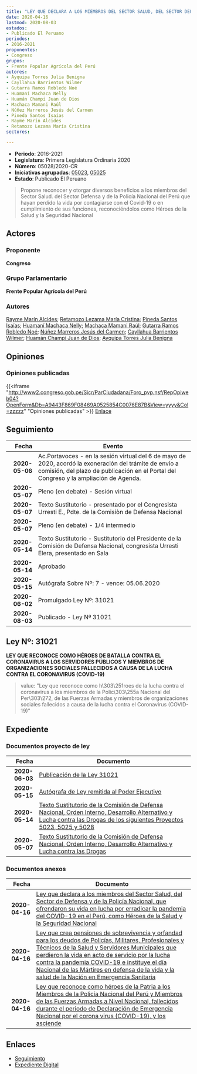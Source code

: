 ```yaml
---
title: "LEY QUE DECLARA A LOS MIEMBROS DEL SECTOR SALUD, DEL SECTOR DEFENSA Y DE LA POLICÍA NACIONAL QUE OFRENDARON SU VIDA EN LA LUCHA POR ERRADICAR LA PANDEMIA DEL COVID-19 EN EL PERÚ COMO HÉROES DE LA SALUD Y LA SEGURIDAD"
date: 2020-04-16
lastmod: 2020-08-03
estados:
- Publicado El Peruano
periodos:
- 2016-2021
proponentes:
- Congreso
grupos:
- Frente Popular Agrícola del Perú
autores:
- Ayquipa Torres Julia Benigna
- Cayllahua Barrientos Wilmer
- Gutarra Ramos Robledo Noé
- Huamaní Machaca Nelly
- Huamán Champi Juan de Dios
- Machaca Mamani Raúl
- Núñez Marreros Jesús del Carmen
- Pineda Santos Isaías
- Rayme Marín Alcides
- Retamozo Lezama María Cristina
sectores:

---
```

- **Periodo**: 2016-2021
- **Legislatura**: Primera Legislatura Ordinaria 2020
- **Número**: 05028/2020-CR
- **Iniciativas agrupadas**: [05023](../../05000/05023), [05025](../../05000/05025)
- **Estado**: Publicado El Peruano

> Propone reconocer y otorgar diversos beneficios a los miembros del Sector Salud. del Sector Defensa y de la Policía Nacional del Perú que hayan perdido la vida por contagiarse con el Covid-19 o en cumplimiento de sus funciones, reconociéndolos como Héroes de la Salud y la Seguridad Nacional


## Actores

### Proponente

**Congreso**

### Grupo Parlamentario

**Frente Popular Agrícola del Perú**

### Autores

[Rayme Marín Alcides](mailto:mailto:arayme@congreso.gob.pe); [Retamozo Lezama María Cristina](mailto:mailto:mretamozo@congreso.gob.pe); [Pineda Santos Isaías](mailto:mailto:ipineda@congreso.gob.pe); [Huamaní Machaca Nelly](mailto:mailto:nhuamani@congreso.gob.pe); [Machaca Mamani Raúl](mailto:mailto:rmachaca@congreso.gob.pe); [Gutarra Ramos Robledo Noé](mailto:mailto:rgutarra@congreso.gob.pe); [Núñez Marreros Jesús del Carmen](mailto:mailto:jnunez@congreso.gob.pe); [Cayllahua Barrientos Wilmer](mailto:mailto:wcayllahua@congreso.gob.pe); [Huamán Champi Juan de Dios](mailto:mailto:jhuamanch@congreso.gob.pe); [Ayquipa Torres Julia Benigna](mailto:mailto:jayquipa@congreso.gob.pe)

## Opiniones

### Opiniones publicadas

{{<iframe "http://www2.congreso.gob.pe/Sicr/ParCiudadana/Foro_pvp.nsf/RepOpiweb04?OpenForm&Db=A9443F869F08469A0525854C0076E87B&View=yyyy&Col=zzzzz" "Opiniones publicadas" >}}
[Enlace](http://www2.congreso.gob.pe/Sicr/ParCiudadana/Foro_pvp.nsf/RepOpiweb04?OpenForm&Db=A9443F869F08469A0525854C0076E87B&View=yyyy&Col=zzzzz)


## Seguimiento

| Fecha | Evento |
|------:|--------|
| **2020-05-06** | Ac.Portavoces - en la sesión virtual del 6 de mayo de 2020, acordó la exoneración del trámite de envío a comisión, del plazo de publicación en el Portal del Congreso y la ampliación de Agenda. |
| **2020-05-07** | Pleno (en debate) - Sesión virtual |
| **2020-05-07** | Texto Sustitutorio - presentado por el Congresista Urresti E., Pdte. de la Comisiòn de Defensa Nacional |
| **2020-05-07** | Pleno (en debate) - 1/4 intermedio |
| **2020-05-14** | Texto Sustitutorio - Sustitutorio del Presidente de la Comisión de Defensa Nacional, congresista Urresti Elera, presentado en Sala |
| **2020-05-14** | Aprobado |
| **2020-05-15** | Autógrafa Sobre Nº: 7 - vence: 05.06.2020 |
| **2020-06-02** | Promulgado Ley Nº: 31021 |
| **2020-08-03** | Publicado - Ley Nª 31021 |

## Ley Nº: 31021

**LEY QUE RECONOCE COMO HÉROES DE BATALLA CONTRA EL CORONAVIRUS A LOS SERVIDORES PÚBLICOS Y MIEMBROS DE ORGANIZACIONES SOCIALES FALLECIDOS A CAUSA DE LA LUCHA CONTRA EL CORONAVIRUS (COVID-19)**

> value: "Ley que reconoce como h\303\251roes de la lucha contra el coronavirus a los miembros de la Polic\303\255a Nacional del Per\303\272, de las Fuerzas Armadas y miembros de organizaciones sociales fallecidos a causa de la lucha contra el Coronavirus (COVID-19)"


## Expediente

### Documentos proyecto de ley

| Fecha | Documento |
|------:|-----------|
| **2020-06-03** | [Publicación de la Ley 31021](http://www.leyes.congreso.gob.pe/Documentos/2016_2021/ADLP/Normas_Legales/31021-LEY.pdf) |
| **2020-05-15** | [Autógrafa de Ley remitida al Poder Ejecutivo](http://www.leyes.congreso.gob.pe/Documentos/2016_2021/Autografas/Ley_y_de_Resolucion_Legislativa/AU05028-20200515.pdf) |
| **2020-05-14** | [Texto Sustitutorio de la Comisión de Defensa Nacional, Orden Interno, Desarrollo Alternativo y Lucha contra las Drogas de los siguientes Proyectos 5023, 5025 y 5028](http://www.leyes.congreso.gob.pe/Documentos/2016_2021/Texto_Sustitutorio/Proyectos_de_Ley/TS0502320200514.pdf) |
| **2020-05-07** | [Texto Sustitutorio de la Comisión de Defensa Nacional, Orden Interno, Desarrollo Alternativo y Lucha contra las Drogas](http://www.leyes.congreso.gob.pe/Documentos/2016_2021/Texto_Sustitutorio/Proyectos_de_Ley/TS0502320200507.pdf) |

### Documentos anexos

| Fecha | Documento |
|------:|-----------|
| **2020-04-16** | [Ley que declara a los miembros del Sector Salud, del Sector de Defensa y de la Policía Nacional, que ofrendaron su vida en lucha por erradicar la pandemia del COVID-19 en el Perú, como Héroes de la Salud y la Seguridad Nacional](http://www.leyes.congreso.gob.pe/Documentos/2016_2021/Proyectos_de_Ley_y_de_Resoluciones_Legislativas/PL05028-20200416.pdf) |
| **2020-04-16** | [Ley que crea pensiones de sobrevivencia y orfandad para los deudos de Policías, Militares, Profesionales y Técnicos de la Salud y Servidores Municipales que perdieron la vida en acto de servicio por la lucha contra la pandemia COVID-19 e instituye el día Nacional de las Mártires en defensa de la vida y la salud de la Nación en Emergencia Sanitaria](http://www.leyes.congreso.gob.pe/Documentos/2016_2021/Proyectos_de_Ley_y_de_Resoluciones_Legislativas/PL05025_20200416..pdf) |
| **2020-04-16** | [Ley que reconoce como héroes de la Patria a los Miembros de la Policía Nacional del Perú y Miembros de las Fuerzas Armadas a Nivel Nacional, fallecidos durante el periodo de Declaración de Emergencia Nacional por el corona virus (COVID-19), y los asciende](http://www.leyes.congreso.gob.pe/Documentos/2016_2021/Proyectos_de_Ley_y_de_Resoluciones_Legislativas/PL05023-20200416.pdf) |

## Enlaces

- [Seguimiento](http://www2.congreso.gob.pe/Sicr/TraDocEstProc/CLProLey2016.nsf/f7fff46988ca05b1052578e100829cc7/37a43cde91bb04bc0525854c0067cd17?OpenDocument)
- [Expediente Digital](http://www2.congreso.gob.pe/Sicr/TraDocEstProc/Expvirt_2011.nsf/visbusqptramdoc1621/05028?opendocument)

